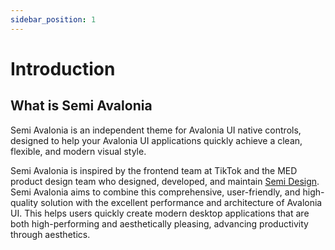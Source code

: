 ```yaml
---
sidebar_position: 1
---
```

# Introduction

## What is Semi Avalonia

Semi Avalonia is an independent theme for Avalonia UI native controls, designed to help your Avalonia UI applications quickly achieve a clean, flexible, and modern visual style.

Semi Avalonia is inspired by the frontend team at TikTok and the MED product design team who designed, developed, and maintain [Semi Design](https://semi.design/zh-CN/start/introduction). Semi Avalonia aims to combine this comprehensive, user-friendly, and high-quality solution with the excellent performance and architecture of Avalonia UI. This helps users quickly create modern desktop applications that are both high-performing and aesthetically pleasing, advancing productivity through aesthetics.
